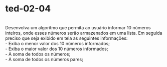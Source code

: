 # ted-02-04
<br/>
Desenvolva um algoritmo que permita ao usuário informar 10 números inteiros, onde esses números serão armazenados em uma lista. Em seguida preciso que seja exibido em tela as seguintes informações:
<br/>
 - Exiba o menor valor dos 10 números informados;
  <br/>
 - Exiba o maior valor dos 10 números informados;
  <br/>
 - A soma de todos os números;
  <br/>
 - A soma de todos os números pares;

